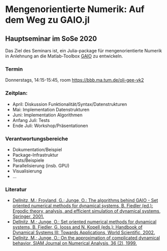 # Mengenorientierte Numerik: Auf dem Weg zu GAIO.jl	
## Hauptseminar im SoSe 2020

Das Ziel des Seminars ist, ein Julia-package für mengenorientierte
Numerik in Anlehnung an die Matlab-Toolbox [GAIO](https://github.com/gaioguy/GAIO)
zu entwickeln.  

### Termin

Donnerstags, 14:15-15:45, room https://bbb.ma.tum.de/oli-gee-vk2

### Zeitplan:
- April: Diskussion Funktionalität/Syntax/Datenstrukturen
- Mai: Implementation Datenstrukturen
- Juni: Implementation Algorithmen
- Anfang Juli: Tests
- Ende Juli: Workshop/Präsentationen

### Verantwortungsbereiche
- Dokumentation/Beispiel
- Package-Infrastruktur
- Tests/Beispiele
- Parallelisierung (insb. GPU)
- Visualisierung
- ...

### Literatur 
- [Dellnitz, M.; Froyland, G.; Junge, O.: The algorithms behind GAIO - Set oriented numerical methods for dynamical systems,
B. Fiedler (ed.): Ergodic theory, analysis, and efficient simulation of dynamical systems, Springer, 2001.](http://www-m3.ma.tum.de/twiki/pub/M3/Allgemeines/Publications/dansebook.pdf)
- [Dellnitz, M.; Junge, O.: Set oriented numerical methods for dynamical systems,
B. Fiedler, G. Iooss and N. Kopell (eds.): Handbook of Dynamical Systems III: Towards Applications, World Scientific, 2002.](http://www-m3.ma.tum.de/twiki/pub/M3/Allgemeines/Publications/handbook.pdf)
- [Dellnitz, M.; Junge, O.: On the approximation of complicated dynamical behavior,
SIAM Journal on Numerical Analysis, 36 (2), 1999.](http://www-m3.ma.tum.de/twiki/pub/M3/Allgemeines/Publications/measure4.pdf)
 
